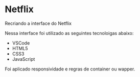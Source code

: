 # Netflix
Recriando a interface do Netflix

Nessa interface foi utilizado as seguintes tecnoloigas abaixo:

 - VSCode
 - HTML5
 - CSS3
 - JavaScript
 
 Foi aplicado responsividade e regras de container ou wapper.
